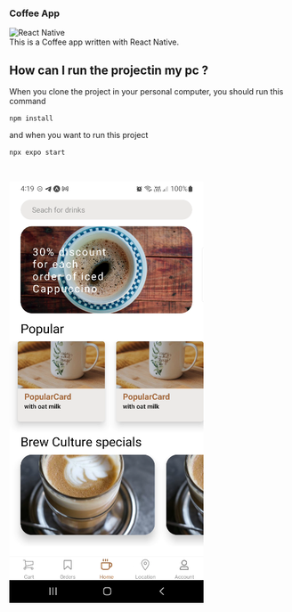 ### Coffee App

![React Native](https://img.shields.io/badge/React_Native-20232A?style=for-the-badge&logo=react&logoColor=61DAFB)
<br>
This is a Coffee app written with React Native.
<br>

## How can I run the projectin my pc ?

When you clone the project in your personal computer, you should run this command
<br>

```
npm install
```

and when you want to run this project
<br>

```
npx expo start
```

<br>

![README](./readme.png)
